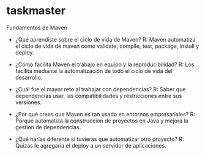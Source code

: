 # taskmaster
Fundamentos de Maven

- ¿Qué aprendiste sobre el ciclo de vida de Maven?
R: Maven automatiza el ciclo de vida de maven como validate, compile, test, package, install y deploy.

- ¿Cómo facilita Maven el trabajo en equipo y la reproducibilidad?
R: Los facilita mediante la automatización de todo el ciclo de vida del desarrollo.

- ¿Cuál fue el mayor reto al trabajar con dependencias?
R: Saber que dependencias usar, las compatibilidades y restricciones entre sus versiones.

- ¿Por qué crees que Maven es tan usado en entornos empresariales?
R: Porque automatiza la construcción de proyectos en Java y mejora la gestion de dependencias.

- ¿Qué harías diferente si tuvieras que automatizar otro proyecto?
R: Quizas le agregaria el deploy a un servidor de aplicaciones.